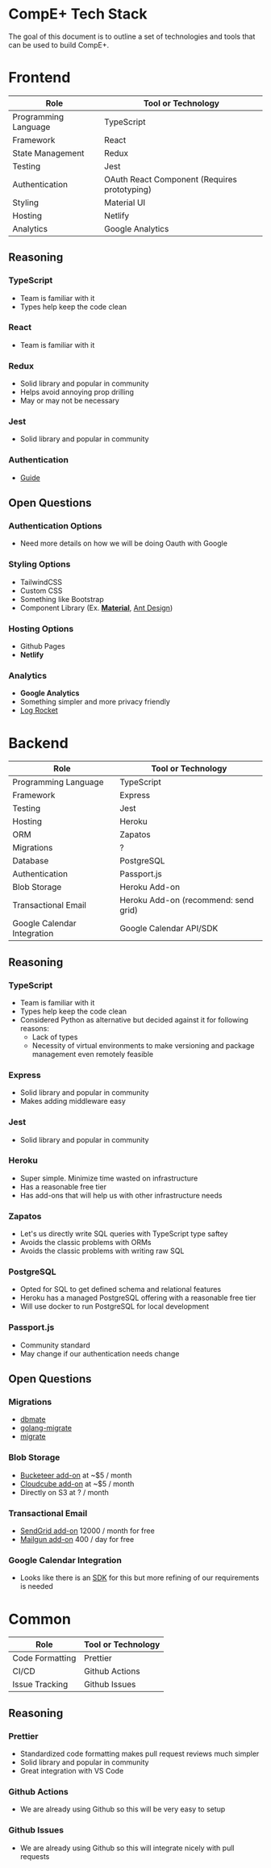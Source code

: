 # CompE+ Tech Stack

The goal of this document is to outline a set of technologies and tools that can be used to build CompE+.

# Frontend

| Role                 | Tool or Technology |
| -------------------- | ------------------ |
| Programming Language | TypeScript         |
| Framework            | React              |
| State Management     | Redux              |
| Testing              | Jest               |
| Authentication       | OAuth React Component (Requires prototyping)                   |
| Styling              | Material UI                  |
| Hosting              | Netlify                  |
| Analytics            | Google Analytics                  |

## Reasoning

### TypeScript

- Team is familiar with it
- Types help keep the code clean

### React

- Team is familiar with it

### Redux

- Solid library and popular in community
- Helps avoid annoying prop drilling
- May or may not be necessary

### Jest

- Solid library and popular in community

### Authentication

- [Guide](https://auth0.com/blog/complete-guide-to-react-user-authentication/)

## Open Questions

### Authentication Options

- Need more details on how we will be doing Oauth with Google

### Styling Options

- TailwindCSS
- Custom CSS
- Something like Bootstrap
- Component Library (Ex. **[Material](https://material-ui.com/)**, [Ant Design](https://ant.design/))

### Hosting Options

- Github Pages
- **Netlify**

### Analytics

- **Google Analytics**
- Something simpler and more privacy friendly
- [Log Rocket](https://logrocket.com/)

# Backend

| Role                        | Tool or Technology |
| --------------------------- | ------------------ |
| Programming Language        | TypeScript         |
| Framework                   | Express            |
| Testing                     | Jest               |
| Hosting                     | Heroku             |
| ORM                         | Zapatos            |
| Migrations                  | ?                  |
| Database                    | PostgreSQL         |
| Authentication              | Passport.js        |
| Blob Storage                | Heroku Add-on                  |
| Transactional Email         | Heroku Add-on (recommend: send grid)                  |
| Google Calendar Integration | Google Calendar API/SDK                  |

## Reasoning

### TypeScript

- Team is familiar with it
- Types help keep the code clean
- Considered Python as alternative but decided against it for following reasons:
  - Lack of types
  - Necessity of virtual environments to make versioning and package management even remotely feasible

### Express

- Solid library and popular in community
- Makes adding middleware easy

### Jest

- Solid library and popular in community

### Heroku

- Super simple. Minimize time wasted on infrastructure
- Has a reasonable free tier
- Has add-ons that will help us with other infrastructure needs

### Zapatos

- Let's us directly write SQL queries with TypeScript type saftey
- Avoids the classic problems with ORMs
- Avoids the classic problems with writing raw SQL

### PostgreSQL

- Opted for SQL to get defined schema and relational features
- Heroku has a managed PostgreSQL offering with a reasonable free tier
- Will use docker to run PostgreSQL for local development

### Passport.js

- Community standard
- May change if our authentication needs change

## Open Questions

### Migrations

- [dbmate](https://github.com/amacneil/dbmate)
- [golang-migrate](https://github.com/golang-migrate/migrate)
- [migrate](https://github.com/graphile/migrate?ref=hackernoon.com)

### Blob Storage

- [Bucketeer add-on](https://elements.heroku.com/addons/bucketeer) at ~$5 / month
- [Cloudcube add-on](https://elements.heroku.com/addons/cloudcube) at ~$5 / month
- Directly on S3 at ? / month

### Transactional Email

- [SendGrid add-on](https://elements.heroku.com/addons/sendgrid) 12000 / month for free
- [Mailgun add-on](https://elements.heroku.com/addons/mailgun) 400 / day for free

### Google Calendar Integration

- Looks like there is an [SDK](https://developers.google.com/calendar/quickstart/nodejs) for this but more refining of our requirements is needed

# Common

| Role            | Tool or Technology |
| --------------- | ------------------ |
| Code Formatting | Prettier           |
| CI/CD           | Github Actions     |
| Issue Tracking  | Github Issues      |

## Reasoning

### Prettier

- Standardized code formatting makes pull request reviews much simpler
- Solid library and popular in community
- Great integration with VS Code

### Github Actions

- We are already using Github so this will be very easy to setup

### Github Issues

- We are already using Github so this will integrate nicely with pull requests
